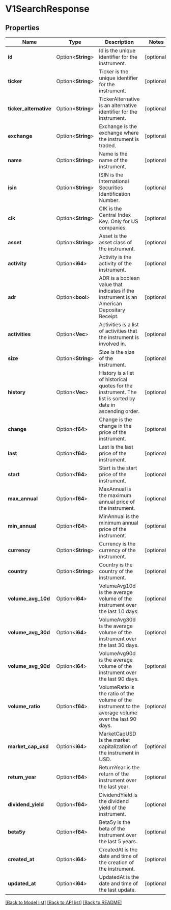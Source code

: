 # V1SearchResponse

## Properties

Name | Type | Description | Notes
------------ | ------------- | ------------- | -------------
**id** | Option<**String**> | Id is the unique identifier for the instrument. | [optional]
**ticker** | Option<**String**> | Ticker is the unique identifier for the instrument. | [optional]
**ticker_alternative** | Option<**String**> | TickerAlternative is an alternative identifier for the instrument. | [optional]
**exchange** | Option<**String**> | Exchange is the exchange where the instrument is traded. | [optional]
**name** | Option<**String**> | Name is the name of the instrument. | [optional]
**isin** | Option<**String**> | ISIN is the International Securities Identification Number. | [optional]
**cik** | Option<**String**> | CIK is the Central Index Key. Only for US companies. | [optional]
**asset** | Option<**String**> | Asset is the asset class of the instrument. | [optional]
**activity** | Option<**i64**> | Activity is the activity of the instrument. | [optional]
**adr** | Option<**bool**> | ADR is a boolean value that indicates if the instrument is an American Depositary Receipt. | [optional]
**activities** | Option<**Vec<String>**> | Activities is a list of activities that the instrument is involved in. | [optional]
**size** | Option<**String**> | Size is the size of the instrument. | [optional]
**history** | Option<**Vec<f32>**> | History is a list of historical quotes for the instrument. The list is sorted by date in ascending order. | [optional]
**change** | Option<**f64**> | Change is the change in the price of the instrument. | [optional]
**last** | Option<**f64**> | Last is the last price of the instrument. | [optional]
**start** | Option<**f64**> | Start is the start price of the instrument. | [optional]
**max_annual** | Option<**f64**> | MaxAnnual is the maximum annual price of the instrument. | [optional]
**min_annual** | Option<**f64**> | MinAnnual is the minimum annual price of the instrument. | [optional]
**currency** | Option<**String**> | Currency is the currency of the instrument. | [optional]
**country** | Option<**String**> | Country is the country of the instrument. | [optional]
**volume_avg_10d** | Option<**i64**> | VolumeAvg10d is the average volume of the instrument over the last 10 days. | [optional]
**volume_avg_30d** | Option<**i64**> | VolumeAvg30d is the average volume of the instrument over the last 30 days. | [optional]
**volume_avg_90d** | Option<**i64**> | VolumeAvg90d is the average volume of the instrument over the last 90 days. | [optional]
**volume_ratio** | Option<**f64**> | VolumeRatio is the ratio of the volume of the instrument to the average volume over the last 90 days. | [optional]
**market_cap_usd** | Option<**i64**> | MarketCapUSD is the market capitalization of the instrument in USD. | [optional]
**return_year** | Option<**f64**> | ReturnYear is the return of the instrument over the last year. | [optional]
**dividend_yield** | Option<**f64**> | DividendYield is the dividend yield of the instrument. | [optional]
**beta5y** | Option<**f64**> | Beta5y is the beta of the instrument over the last 5 years. | [optional]
**created_at** | Option<**i64**> | CreatedAt is the date and time of the creation of the instrument. | [optional]
**updated_at** | Option<**i64**> | UpdatedAt is the date and time of the last update. | [optional]

[[Back to Model list]](../README.md#documentation-for-models) [[Back to API list]](../README.md#documentation-for-api-endpoints) [[Back to README]](../README.md)


